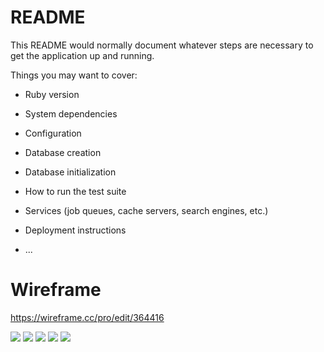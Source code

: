 # README

This README would normally document whatever steps are necessary to get the
application up and running.

Things you may want to cover:

* Ruby version

* System dependencies

* Configuration

* Database creation

* Database initialization

* How to run the test suite

* Services (job queues, cache servers, search engines, etc.)

* Deployment instructions

* ...

# Wireframe 

https://wireframe.cc/pro/edit/364416

<img src="https://i.postimg.cc/jjHgq076/Screenshot-2020-08-07-at-5-03-26-PM.png" />
<img src="https://i.postimg.cc/WzBgJtRd/Sign-Up.png" />
<img src="https://i.postimg.cc/d3yTvv7w/Login.png" />
<img src="https://i.postimg.cc/8zBMj1ZC/Profile.png" />
<img src="https://i.postimg.cc/KzVgd480/New-Appointment.png" />



